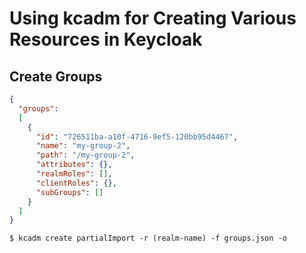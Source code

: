 # Using kcadm for Creating Various Resources in Keycloak

## Create Groups
```json
{
  "groups": 
  [
    {
      "id": "726511ba-a10f-4716-9ef5-120bb95d4467",
      "name": "my-group-2",
      "path": "/my-group-2",
      "attributes": {},
      "realmRoles": [],
      "clientRoles": {},
      "subGroups": []
    }
  ]
}
```

```shell
$ kcadm create partialImport -r (realm-name) -f groups.json -o
```